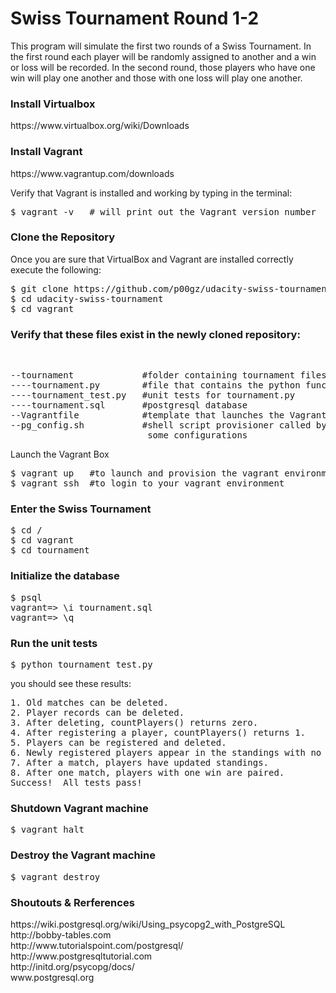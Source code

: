 # Swiss Tournament Round 1-2

This program will simulate the first two rounds of a Swiss Tournament. In the first round
each player will be randomly assigned to another and a win or loss will be recorded. In the second
round, those players who have one win will play one another and those with one loss will play one another. 

<h3>Install Virtualbox</h3>
https://www.virtualbox.org/wiki/Downloads<br>
</p>

<h3>Install Vagrant</h3>
https://www.vagrantup.com/downloads<br>
</p>

<p>
Verify that Vagrant is installed and working by typing in the terminal: <br>
<pre>
$ vagrant -v   # will print out the Vagrant version number
</pre>

<h3>Clone the Repository</h3>
Once you are sure that VirtualBox and Vagrant are installed correctly execute the following:
<pre>
$ git clone https://github.com/p00gz/udacity-swiss-tournament.git
$ cd udacity-swiss-tournament
$ cd vagrant
</pre>

<h3>Verify that these files exist in the newly cloned repository:</h3><br>
<pre>
--tournament             #folder containing tournament files
----tournament.py        #file that contains the python functions which unit tests will run on
----tournament_test.py   #unit tests for tournament.py
----tournament.sql       #postgresql database
--Vagrantfile            #template that launches the Vagrant environment
--pg_config.sh           #shell script provisioner called by Vagrantfile that performs
                          some configurations 
</pre

<h3>Launch the Vagrant Box</h3>
<pre>
$ vagrant up   #to launch and provision the vagrant environment
$ vagrant ssh  #to login to your vagrant environment
</pre>

<h3>Enter the Swiss Tournament</h3>
<pre>
$ cd /
$ cd vagrant
$ cd tournament
</pre>

<h3>Initialize the database</h3>
<pre>
$ psql
vagrant=> \i tournament.sql
vagrant=> \q
</pre>

<h3>Run the unit tests</h3>
<pre>
$ python tournament_test.py
</pre>

you should see these results:
<pre>
1. Old matches can be deleted.
2. Player records can be deleted.
3. After deleting, countPlayers() returns zero.
4. After registering a player, countPlayers() returns 1.
5. Players can be registered and deleted.
6. Newly registered players appear in the standings with no matches.
7. After a match, players have updated standings.
8. After one match, players with one win are paired.
Success!  All tests pass!
</pre>

<h3>Shutdown Vagrant machine</h3>
<pre>
$ vagrant halt
</pre>

<h3>Destroy the Vagrant machine</h3>
<pre>
$ vagrant destroy
</pre>

<h3>Shoutouts & Rerferences</h3>
https://wiki.postgresql.org/wiki/Using_psycopg2_with_PostgreSQL<br>
http://bobby-tables.com<br>
http://www.tutorialspoint.com/postgresql/<br>
http://www.postgresqltutorial.com<br>
http://initd.org/psycopg/docs/<br>
www.postgresql.org<br>

